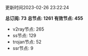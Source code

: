 更新时间2023-02-26 23:22:24

**总订阅: 73**
**总节点: 1261**
**有效节点: 455**
- v2ray节点: 265
- ss节点: 129
- trojan节点: 52
- ssr节点: 9
